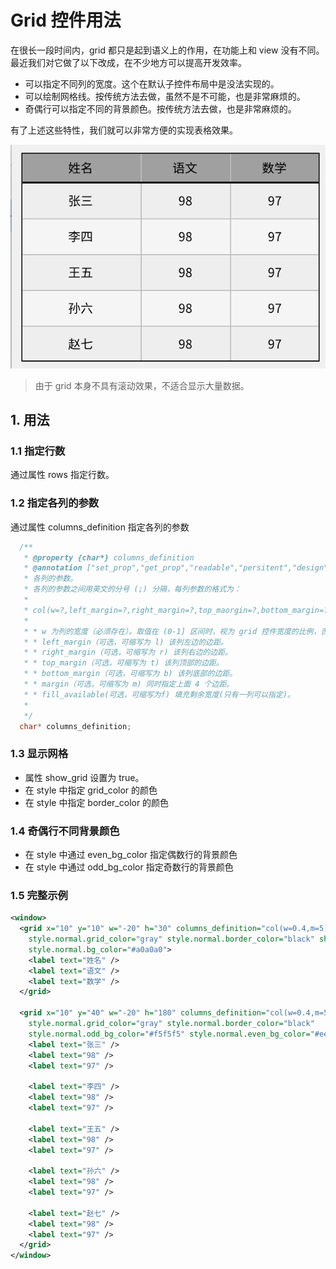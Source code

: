 # Grid 控件用法

在很长一段时间内，grid 都只是起到语义上的作用，在功能上和 view 没有不同。最近我们对它做了以下改成，在不少地方可以提高开发效率。

* 可以指定不同列的宽度。这个在默认子控件布局中是没法实现的。
* 可以绘制网格线。按传统方法去做，虽然不是不可能，也是非常麻烦的。
* 奇偶行可以指定不同的背景颜色。按传统方法去做，也是非常麻烦的。

有了上述这些特性，我们就可以非常方便的实现表格效果。

![](images/grid.png)

> 由于 grid 本身不具有滚动效果，不适合显示大量数据。

## 1. 用法

### 1.1 指定行数

通过属性 rows 指定行数。

### 1.2 指定各列的参数

通过属性 columns_definition 指定各列的参数

```c
  /** 
   * @property {char*} columns_definition
   * @annotation ["set_prop","get_prop","readable","persitent","design","scriptable"]
   * 各列的参数。
   * 各列的参数之间用英文的分号 (;) 分隔，每列参数的格式为：
   *
   * col(w=?,left_margin=?,right_margin=?,top_maorgin=?,bottom_margin=?)
   *
   * * w 为列的宽度（必须存在）。取值在 (0-1] 区间时，视为 grid 控件宽度的比例，否则为像素宽度。
   * * left_margin（可选，可缩写为 l) 该列左边的边距。
   * * right_margin（可选，可缩写为 r) 该列右边的边距。
   * * top_margin（可选，可缩写为 t) 该列顶部的边距。
   * * bottom_margin（可选，可缩写为 b) 该列底部的边距。
   * * margin（可选，可缩写为 m) 同时指定上面 4 个边距。
   * * fill_available(可选，可缩写为f) 填充剩余宽度(只有一列可以指定)。
   * 
   */
  char* columns_definition;
```

### 1.3 显示网格

* 属性 show_grid 设置为 true。
* 在 style 中指定 grid_color 的颜色
* 在 style 中指定 border_color 的颜色

### 1.4 奇偶行不同背景颜色

* 在 style 中通过 even\_bg\_color 指定偶数行的背景颜色
* 在 style 中通过 odd\_bg\_color 指定奇数行的背景颜色

### 1.5 完整示例

```xml
<window>
  <grid x="10" y="10" w="-20" h="30" columns_definition="col(w=0.4,m=5);col(w=0.3,m=5);col(w=0.3,m=5);" rows="1"
    style.normal.grid_color="gray" style.normal.border_color="black" show_grid="true"
    style.normal.bg_color="#a0a0a0">
    <label text="姓名" />
    <label text="语文" />
    <label text="数学" />
  </grid>

  <grid x="10" y="40" w="-20" h="180" columns_definition="col(w=0.4,m=5);col(w=0.3,m=5);col(w=0.3,m=5);" rows="5"
    style.normal.grid_color="gray" style.normal.border_color="black"
    style.normal.odd_bg_color="#f5f5f5" style.normal.even_bg_color="#eeeeee" show_grid="true">
    <label text="张三" />
    <label text="98" />
    <label text="97" />

    <label text="李四" />
    <label text="98" />
    <label text="97" />

    <label text="王五" />
    <label text="98" />
    <label text="97" />

    <label text="孙六" />
    <label text="98" />
    <label text="97" />

    <label text="赵七" />
    <label text="98" />
    <label text="97" />
  </grid>
</window>
```
